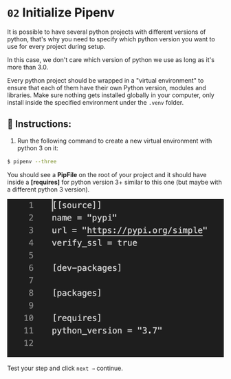 # `02` Initialize Pipenv

It is possible to have several python projects with different versions of python, that's why you need to specify which python version you want to use for every project during setup.

In this case, we don't care which version of python we use as long as it's more than 3.0.

Every python project should be wrapped in a "virtual environment" to ensure that each of them have their own Python version, modules and libraries. Make sure nothing gets installed globally in your computer, only install inside the specified environment under the `.venv` folder.

## 📝 Instructions:

1. Run the following command to create a new virtual environment with python 3 on it:

```bash
$ pipenv --three
```

You should see a **PipFile** on the root of your project and it should have inside a **[requires]** for python version 3+ similar to this one (but maybe with a different python 3 version).

![Pipfile preview](../../../.learn/assets/pipfile.png?raw=true)

Test your step and click `next →` continue.
